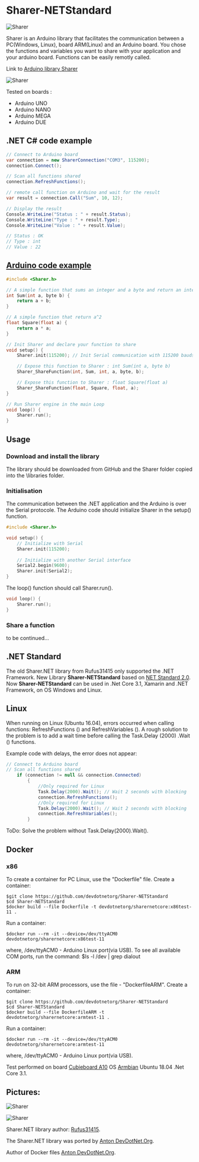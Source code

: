 # Sharer-NETStandard

![Sharer](Sharer.png)

Sharer is an Arduino library that facilitates the communication between a PC(Windows, Linux), board ARM(Linux) and an Arduino board.
You chose the functions and variables you want to share with your application and your arduino board. Functions can be easily remotly called.


Link to [Arduino library Sharer](https://github.com/devdotnetorg/Sharer)

![Sharer](RemoteFunctionCall.png)

Tested on boards :
- Arduino UNO
- Arduino NANO
- Arduino MEGA
- Arduino DUE



## .NET C# code example


``` C#
// Connect to Arduino board
var connection = new SharerConnection("COM3", 115200);
connection.Connect();

// Scan all functions shared
connection.RefreshFunctions();

// remote call function on Arduino and wait for the result
var result = connection.Call("Sum", 10, 12);

// Display the result
Console.WriteLine("Status : " + result.Status);
Console.WriteLine("Type : " + result.Type);
Console.WriteLine("Value : " + result.Value);

// Status : OK
// Type : int
// Value : 22
```

## [Arduino code example](https://github.com/Rufus31415/Sharer.NET)

``` C++
#include <Sharer.h>

// A simple function that sums an integer and a byte and return an integer
int Sum(int a, byte b) {
	return a + b;
}

// A simple function that return a^2
float Square(float a) {
	return a * a;
}

// Init Sharer and declare your function to share
void setup() {
	Sharer.init(115200); // Init Serial communication with 115200 bauds

	// Expose this function to Sharer : int Sum(int a, byte b) 
	Sharer_ShareFunction(int, Sum, int, a, byte, b);

	// Expose this function to Sharer : float Square(float a)
	Sharer_ShareFunction(float, Square, float, a);
}

// Run Sharer engine in the main Loop
void loop() {
	Sharer.run();
}
```
## Usage

### Download and install the library
The library should be downloaded from GitHub and the Sharer folder copied into the \libraries folder.

### Initialisation
The communication between the .NET application and the Arduino is over the Serial protocole.
The Arduino code should initialize Sharer in the setup() function.
``` C++
#include <Sharer.h>

void setup() {
	// Initialize with Serial
	Sharer.init(115200);
	
	// Initialize with another Serial interface
	Serial2.begin(9600);
	Sharer.init(Serial2);
}
```

The loop() function should call Sharer.run().
``` C++
void loop() {
	Sharer.run();
}
```

### Share a function
 to be continued...

## .NET Standard 
The old Sharer.NET library from Rufus31415 only supported the .NET Framework. New Library **Sharer-NETStandard** based on [NET Standard 2.0](https://docs.microsoft.com/en-us/dotnet/standard/net-standard). Now **Sharer-NETStandard** can be used in .Net Core 3.1, Xamarin and .NET Framework, on OS Windows and Linux.

## Linux
When running on Linux (Ubuntu 16.04), errors occurred when calling functions: RefreshFunctions () and RefreshVariables (). A rough solution to the problem is to add a wait time before calling the Task.Delay (2000) .Wait () functions.

Example code with delays, the error does not appear:


``` C#
// Connect to Arduino board
// Scan all functions shared
	if (connection != null && connection.Connected)
    	{
            //Only required for Linux
            Task.Delay(2000).Wait(); // Wait 2 seconds with blocking
            connection.RefreshFunctions();
            //Only required for Linux
            Task.Delay(2000).Wait(); // Wait 2 seconds with blocking
            connection.RefreshVariables();
        }
```

ToDo: Solve the problem without Task.Delay(2000).Wait().

## Docker
### x86
To create a container for PC Linux, use the "Dockerfile" file.
Create a container:

``` bach
$git clone https://github.com/devdotnetorg/Sharer-NETStandard
$cd Sharer-NETStandard
$docker build --file Dockerfile -t devdotnetorg/sharernetcore:x86test-11 .
```

Run a container:
``` bach
$docker run --rm -it --device=/dev/ttyACM0 devdotnetorg/sharernetcore:x86test-11
```
where, /dev/ttyACM0 - Arduino Linux port(via USB). To see all available COM ports, run the command: $ls -l /dev | grep dialout


### ARM
To run on 32-bit ARM processors, use the file - "DockerfileARM".
Create a container:

``` bach
$git clone https://github.com/devdotnetorg/Sharer-NETStandard
$cd Sharer-NETStandard
$docker build --file DockerfileARM -t devdotnetorg/sharernetcore:armtest-11 .
```

Run a container:
``` bach
$docker run --rm -it --device=/dev/ttyACM0 devdotnetorg/sharernetcore:armtest-11
```
where, /dev/ttyACM0 - Arduino Linux port(via USB).


Test performed on board [Cubieboard A10](https://github.com/devdotnetorg/Cubieboard) OS [Armbian](https://www.armbian.com/cubieboard-1/) Ubuntu 18.04 .Net Core 3.1.

## Pictures:
![Sharer](SharerAndCubieboard1.png)

![Sharer](SharerAndCubieboard3.png)


Sharer.NET library author: [Rufus31415](https://github.com/Rufus31415/Sharer).


The Sharer.NET library was ported by [Anton DevDotNet.Org](https://github.com/devdotnetorg/Sharer-NETStandard).


Author of Docker files [Anton DevDotNet.Org](https://github.com/devdotnetorg/Sharer-NETStandard).
